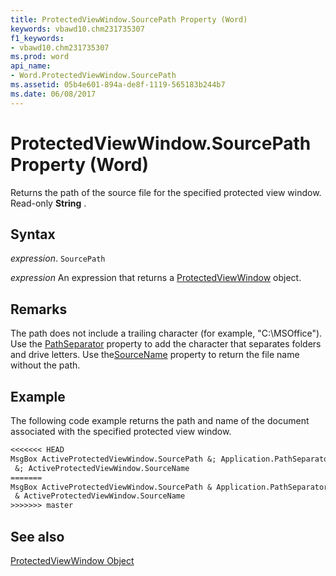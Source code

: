 ```yaml
---
title: ProtectedViewWindow.SourcePath Property (Word)
keywords: vbawd10.chm231735307
f1_keywords:
- vbawd10.chm231735307
ms.prod: word
api_name:
- Word.ProtectedViewWindow.SourcePath
ms.assetid: 05b4e601-894a-de8f-1119-565183b244b7
ms.date: 06/08/2017
---
```



# ProtectedViewWindow.SourcePath Property (Word)

Returns the path of the source file for the specified protected view window. Read-only  **String** .


## Syntax

 _expression_. `SourcePath`

 _expression_ An expression that returns a [ProtectedViewWindow](./Word.ProtectedViewWindow.md) object.


## Remarks

The path does not include a trailing character (for example, "C:\MSOffice"). Use the [PathSeparator](Word.Application.PathSeparator.md) property to add the character that separates folders and drive letters. Use the[SourceName](Word.LinkFormat.SourceName.md) property to return the file name without the path.


## Example

The following code example returns the path and name of the document associated with the specified protected view window.


```vb
<<<<<<< HEAD
MsgBox ActiveProtectedViewWindow.SourcePath &; Application.PathSeparator _ 
 &; ActiveProtectedViewWindow.SourceName 
=======
MsgBox ActiveProtectedViewWindow.SourcePath & Application.PathSeparator _ 
 & ActiveProtectedViewWindow.SourceName 
>>>>>>> master

```


## See also


[ProtectedViewWindow Object](Word.ProtectedViewWindow.md)

